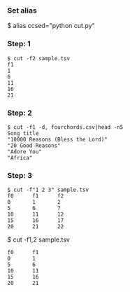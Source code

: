 ### Set alias

$ alias ccsed="python cut.py"

### Step: 1

```
$ cut -f2 sample.tsv
f1
1
6
11
16
21
```

### Step: 2

```
$ cut -f1 -d, fourchords.csv|head -n5 
Song title
"10000 Reasons (Bless the Lord)"
"20 Good Reasons"
"Adore You"
"Africa"
```

### Step: 3

```
$ cut -f"1 2 3" sample.tsv
f0      f1      f2
0       1       2
5       6       7
10      11      12
15      16      17
20      21      22
```

$ cut -f1,2 sample.tsv

```
f0      f1
0       1
5       6
10      11
15      16
20      21
```

